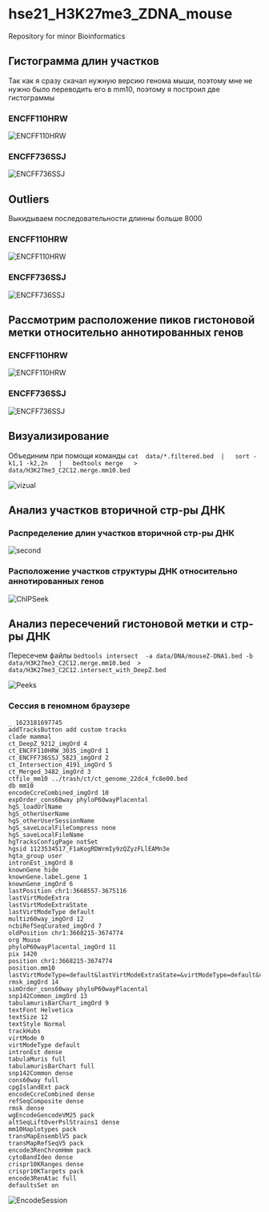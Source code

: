 # hse21_H3K27me3_ZDNA_mouse

Repository for minor Bioinformatics

## Гистограмма длин участков 

Так как я сразу скачал нужную версию генома мыши, поэтому мне не нужно было переводить его в mm10, поэтому я построил две гистограммы

### ENCFF110HRW

![ENCFF110HRW](images/len_hist.H3K27me3_C2C12.ENCFF110HRW.mm10.png)

### ENCFF736SSJ

![ENCFF736SSJ](images/len_hist.H3K27me3_C2C12.ENCFF736SSJ.mm10.png)

## Outliers
Выкидываем последовательности длинны больше 8000

### ENCFF110HRW

![ENCFF110HRW](images/filter_peaks.H3K27me3_C2C12.ENCFF110HRW.mm10.filtered.hist.png)

### ENCFF736SSJ

![ENCFF736SSJ](images/filter_peaks.H3K27me3_C2C12.ENCFF736SSJ.mm10.filtered.hist.png)

## Рассмотрим расположение пиков гистоновой метки относительно аннотированных генов

### ENCFF110HRW

![ENCFF110HRW](images/chip_seeker.H3K27me3_C2C12.ENCFF110HRW.mm10.plotAnnoPie.png)

### ENCFF736SSJ

![ENCFF736SSJ](images/chip_seeker.H3K27me3_C2C12.ENCFF736SSJ.mm10.plotAnnoPie.png)

## Визуализирование

Объединим при помощи команды
`
cat  data/*.filtered.bed  |   sort -k1,1 -k2,2n   |   bedtools merge   >  data/H3K27me3_C2C12.merge.mm10.bed
`

![vizual](images/encode.png)

## Анализ участков вторичной стр-ры ДНК

### Распределение длин участков вторичной стр-ры ДНК

![second](images/len_hist.mouseZ-DNA1.png)

### Расположение участков структуры ДНК относительно аннотированных генов

![ChIPSeek](images/chip_seeker.mouseZ-DNA1.plotAnnoPie.png)

## Анализ пересечений гистоновой метки и стр-ры ДНК

Пересечем файлы
`
bedtools intersect  -a data/DNA/mouseZ-DNA1.bed -b  data/H3K27me3_C2C12.merge.mm10.bed  >  data/H3K27me3_C2C12.intersect_with_DeepZ.bed
`

![Peeks](images/len_hist.H3K27me3_C2C12.intersect_with_DeepZ.png)

### Сессия в геномном браузере

```
_ 1623181697745
addTracksButton add custom tracks
clade mammal
ct_DeepZ_9212_imgOrd 4
ct_ENCFF110HRW_3035_imgOrd 1
ct_ENCFF736SSJ_5823_imgOrd 2
ct_Intersection_4191_imgOrd 5
ct_Merged_3482_imgOrd 3
ctfile_mm10 ../trash/ct/ct_genome_22dc4_fc8e00.bed
db mm10
encodeCcreCombined_imgOrd 10
expOrder_cons60way phyloP60wayPlacental 
hgS_loadUrlName 
hgS_otherUserName 
hgS_otherUserSessionName 
hgS_saveLocalFileCompress none
hgS_saveLocalFileName 
hgTracksConfigPage notSet
hgsid 1123534517_F1aKogRDWrmIy9zQZyzFLlEAMn3e
hgta_group user
intronEst_imgOrd 8
knownGene hide
knownGene.label.gene 1
knownGene_imgOrd 6
lastPosition chr1:3668557-3675116
lastVirtModeExtra 
lastVirtModeExtraState 
lastVirtModeType default
multiz60way_imgOrd 12
ncbiRefSeqCurated_imgOrd 7
oldPosition chr1:3668215-3674774
org Mouse
phyloP60wayPlacental_imgOrd 11
pix 1420
position chr1:3668215-3674774
position.mm10 lastVirtModeType=default&lastVirtModeExtraState=&virtModeType=default&virtMode=0&nonVirtPosition=&position=chr1%3A3668215%2D3674774
rmsk_imgOrd 14
simOrder_cons60way phyloP60wayPlacental 
snp142Common_imgOrd 13
tabulamurisBarChart_imgOrd 9
textFont Helvetica
textSize 12
textStyle Normal
trackHubs 
virtMode 0
virtModeType default
intronEst dense
tabulaMuris full
tabulamurisBarChart full
snp142Common dense
cons60way full
cpgIslandExt pack
encodeCcreCombined dense
refSeqComposite dense
rmsk dense
wgEncodeGencodeVM25 pack
altSeqLiftOverPslStrains1 dense
mm10Haplotypes pack
transMapEnsemblV5 pack
transMapRefSeqV5 pack
encode3RenChromHmm pack
cytoBandIdeo dense
crispr10KRanges dense
crispr10KTargets pack
encode3RenAtac full
defaultsSet on
```
![EncodeSession](images/encode_session.png)